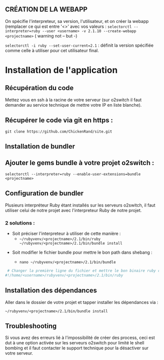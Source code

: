 ## CRÉATION DE LA WEBAPP

On spécifie l'interpreteur, sa version, l'utilisateur, et on créer la webapp (remplacer ce qui est entre '<>' avec vos valeurs :
`selectorctl --interpreter=ruby --user <username> -v 2.1.10 --create-webapp <projectname>`
( warning not – but -)

`selectorctl -i ruby --set-user-current=2.1` : définit la version spécifiée comme celle à utiliser pour cet utilisateur final.

# Installation de l'application

## Récupération du code

Mettez vous en ssh à la racine de votre serveur (sur o2switch il faut demander au service technique de mettre votre IP en liste blanche).

## Récupérer le code via git en https :

`git clone https://github.com/ChickenRand/site.git`

## Installation de bundler

## Ajouter le gems bundle à votre projet o2switch :

`selectorctl --interpreter=ruby --enable-user-extensions=bundle <projectname>`

## Configuration de bundler

Plusieurs interpréteur Ruby étant installés sur les serveurs o2switch, il faut utiliser celui de notre projet avec l'interpreteur Ruby de notre projet.

### 2 solutions :

* Soit préciser l'interpreteur à utiliser de cette manière :
    * `~/rubyvenv/<projectname>/2.1/bin/ruby ~/rubyvenv/<projectname>/2.1/bin/bundle install`

- Soit modifier le fichier bundle pour mettre le bon path dans shebang :

    * `nano ~/rubyvenv/<projectname>/2.1/bin/bundle`

```bash
 # Changer la première ligne du fichier et mettre le bon binaire ruby de cette manière :
#!/home/<username>/rubyvenv/<projectname>/2.1/bin/ruby
```

## Installation des dépendances

Aller dans le dossier de votre projet et tapper installer les dépendances via :

`~/rubyvenv/<projectname>/2.1/bin/bundle install`

## Troubleshooting

Si vous avez des erreurs lié à l'impossibilité de créer des process, ceci est dut à une option activée sur les serveurs o2switch pour limité le shell bombing et il faut contacter le support technique pour la désactiver sur votre serveur.
